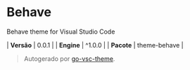 # Behave

Behave theme for Visual Studio Code

| **Versão** | 0.0.1 |
| **Engine** | ^1.0.0 |
| **Pacote** | theme-behave |

> Autogerado por [go-vsc-theme](https://github.com/natalbu/go-vsc-theme).
